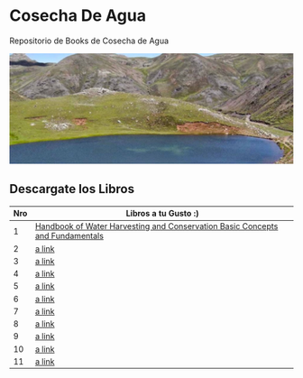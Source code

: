 # Cosecha De Agua
Repositorio de Books de Cosecha de Agua

![Alt text](https://raw.githubusercontent.com/unimauro/Cosecha_De_Agua/main/cosecha.PNG?raw=true "Title")

## Descargate los Libros

| Nro | Libros a tu Gusto :) |
|------------|------------|
| 1 | [Handbook of Water Harvesting and Conservation Basic Concepts and Fundamentals](https://github.com/unimauro/Cosecha_De_Agua/raw/main/Libros/Handbook_of_Water_Harvesting_and_Conservation_Basic_Concepts_and_Fundamentals_by_Saeid_Eslamian_Faezeh_A_Eslamian.pdf) |
| 2 | [a link](https://github.com/user/repo/blob/branch/other_file.md) |
| 3 | [a link](https://github.com/user/repo/blob/branch/other_file.md) |
| 4 | [a link](https://github.com/user/repo/blob/branch/other_file.md) |
| 5 | [a link](https://github.com/user/repo/blob/branch/other_file.md) |
| 6 | [a link](https://github.com/user/repo/blob/branch/other_file.md) |
| 7 | [a link](https://github.com/user/repo/blob/branch/other_file.md) |
| 8 | [a link](https://github.com/user/repo/blob/branch/other_file.md) |
| 9 | [a link](https://github.com/user/repo/blob/branch/other_file.md) |
| 10 | [a link](https://github.com/user/repo/blob/branch/other_file.md) |
| 11 | [a link](https://github.com/user/repo/blob/branch/other_file.md) |
